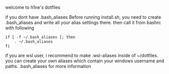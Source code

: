 welcome to h1ne's dotfiles

if you dont have .bash_aliases
Before running install.sh, you need to create .bash_aliases and write all your alias settings there. then call it from bashrc with following
```
if [ -f ~/.bash_aliases ]; then
    . ~/.bash_aliases
fi
```

if you are wsl user, i recommend to make .wsl-aliases inside of ~/dotfiles. you can create your own aliases which contain your windows username and paths. .bash_aliases for more information
